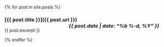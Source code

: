 <!-- ---
layout: page
title: Blog Posts
permalink: /blog-posts
--- -->
{% for post in site.posts %}

### [{{ post.title }}]({{ post.url }})  <span style="float:right">*{{ post.date | date: "%b %-d, %Y" }}*</span>

{{ post.excerpt }}

{% endfor %}
